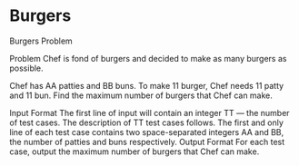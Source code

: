 # Burgers
Burgers Problem

Problem
Chef is fond of burgers and decided to make as many burgers as possible.

Chef has AA patties and BB buns. To make 11 burger, Chef needs 11 patty and 11 bun.
Find the maximum number of burgers that Chef can make.

Input Format
The first line of input will contain an integer TT — the number of test cases. The description of TT test cases follows.
The first and only line of each test case contains two space-separated integers AA and BB, the number of patties and buns respectively.
Output Format
For each test case, output the maximum number of burgers that Chef can make.
